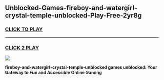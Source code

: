 
## Unblocked-Games-fireboy-and-watergirl-crystal-temple-unblocked-Play-Free-2yr8g
<h3>
<a href="https://premium76.site?title=fireboy-and-watergirl-crystal-temple-unblocked&ref=23A">CLICK TO PLAY</a></h3>
<hr>

<h3>
<a href="https://premium76.site?title=fireboy-and-watergirl-crystal-temple-unblocked&ref=23A">CLICK 2 PLAY</a>
  
</h3>

<a href="https://premium76.site?title=fireboy-and-watergirl-crystal-temple-unblocked&ref=23A"><img src="https://clearcache.store/games.png"></a>


**fireboy-and-watergirl-crystal-temple-unblocked games unblocked: Your Gateway to Fun and Accessible Online Gaming**
